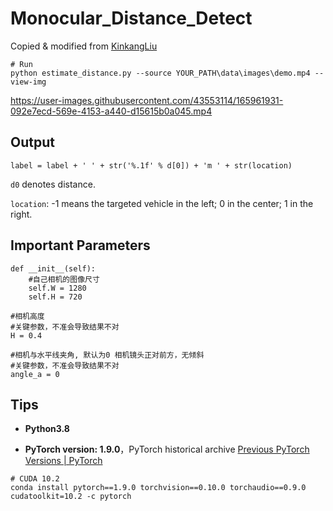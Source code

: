 # Monocular_Distance_Detect

Copied & modified from [KinkangLiu](https://github.com/KinkangLiu/Monocular_Distance_Detect)

```
# Run
python estimate_distance.py --source YOUR_PATH\data\images\demo.mp4 --view-img
```

https://user-images.githubusercontent.com/43553114/165961931-092e7ecd-569e-4153-a440-d15615b0a045.mp4

## Output

```
label = label + ' ' + str('%.1f' % d[0]) + 'm ' + str(location)
```

`d0` denotes distance.

`location`: -1 means the targeted vehicle in the left; 0 in the center; 1 in the right.

## Important Parameters

```
def __init__(self):
    #自己相机的图像尺寸
    self.W = 1280
    self.H = 720
```

```
#相机高度
#关键参数，不准会导致结果不对
H = 0.4
```

```
#相机与水平线夹角, 默认为0 相机镜头正对前方，无倾斜
#关键参数，不准会导致结果不对
angle_a = 0
```

## Tips

- **Python3.8**

- **PyTorch version: 1.9.0**，PyTorch historical archive [Previous PyTorch Versions | PyTorch](https://pytorch.org/get-started/previous-versions/)

```
# CUDA 10.2
conda install pytorch==1.9.0 torchvision==0.10.0 torchaudio==0.9.0 cudatoolkit=10.2 -c pytorch
```
